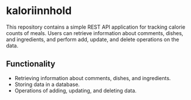 # kaloriinnhold

This repository contains a simple REST API application for tracking calorie counts of meals. Users can retrieve information about comments, dishes, and ingredients, and perform add, update, and delete operations on the data.

## Functionality
- Retrieving information about comments, dishes, and ingredients.
- Storing data in a database.
- Operations of adding, updating, and deleting data.
